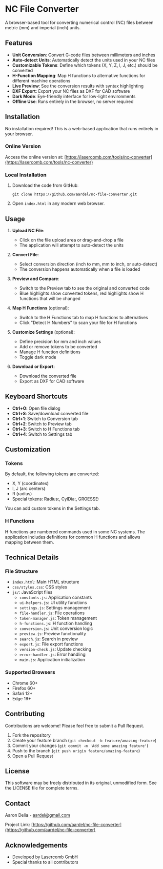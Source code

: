 # NC File Converter

A browser-based tool for converting numerical control (NC) files between metric (mm) and imperial (inch) units.

## Features

- **Unit Conversion**: Convert G-code files between millimeters and inches
- **Auto-detect Units**: Automatically detect the units used in your NC files
- **Customizable Tokens**: Define which tokens (X, Y, Z, I, J, etc.) should be converted
- **H-Function Mapping**: Map H functions to alternative functions for different machine operations
- **Live Preview**: See the conversion results with syntax highlighting
- **DXF Export**: Export your NC files as DXF for CAD software
- **Dark Mode**: Eye-friendly interface for low-light environments
- **Offline Use**: Runs entirely in the browser, no server required

## Installation

No installation required! This is a web-based application that runs entirely in your browser.

### Online Version

Access the online version at: [https://lasercomb.com/tools/nc-converter](https://lasercomb.com/tools/nc-converter)

### Local Installation

1. Download the code from GitHub:
   ```
   git clone https://github.com/aardel/nc-file-converter.git
   ```

2. Open `index.html` in any modern web browser.

## Usage

1. **Upload NC File**: 
   - Click on the file upload area or drag-and-drop a file
   - The application will attempt to auto-detect the units

2. **Convert File**:
   - Select conversion direction (inch to mm, mm to inch, or auto-detect)
   - The conversion happens automatically when a file is loaded

3. **Preview and Compare**:
   - Switch to the Preview tab to see the original and converted code
   - Blue highlights show converted tokens, red highlights show H functions that will be changed

4. **Map H Functions** (optional):
   - Switch to the H Functions tab to map H functions to alternatives
   - Click "Detect H Numbers" to scan your file for H functions

5. **Customize Settings** (optional):
   - Define precision for mm and inch values
   - Add or remove tokens to be converted
   - Manage H function definitions
   - Toggle dark mode

6. **Download or Export**:
   - Download the converted file
   - Export as DXF for CAD software

## Keyboard Shortcuts

- **Ctrl+O**: Open file dialog
- **Ctrl+S**: Save/download converted file
- **Ctrl+1**: Switch to Conversion tab
- **Ctrl+2**: Switch to Preview tab
- **Ctrl+3**: Switch to H Functions tab
- **Ctrl+4**: Switch to Settings tab

## Customization

### Tokens

By default, the following tokens are converted:
- X, Y (coordinates)
- I, J (arc centers)
- R (radius)
- Special tokens: Radius:, CylDia:, GROESSE:

You can add custom tokens in the Settings tab.

### H Functions

H functions are numbered commands used in some NC systems. The application includes definitions for common H functions and allows mapping between them.

## Technical Details

### File Structure

- `index.html`: Main HTML structure
- `css/styles.css`: CSS styles
- `js/`: JavaScript files
  - `constants.js`: Application constants
  - `ui-helpers.js`: UI utility functions
  - `settings.js`: Settings management
  - `file-handler.js`: File operations
  - `token-manager.js`: Token management
  - `h-functions.js`: H function handling
  - `conversion.js`: Unit conversion logic
  - `preview.js`: Preview functionality
  - `search.js`: Search in preview
  - `export.js`: File export functions
  - `version-check.js`: Update checking
  - `error-handler.js`: Error handling
  - `main.js`: Application initialization

### Supported Browsers

- Chrome 60+
- Firefox 60+
- Safari 12+
- Edge 16+

## Contributing

Contributions are welcome! Please feel free to submit a Pull Request.

1. Fork the repository
2. Create your feature branch (`git checkout -b feature/amazing-feature`)
3. Commit your changes (`git commit -m 'Add some amazing feature'`)
4. Push to the branch (`git push origin feature/amazing-feature`)
5. Open a Pull Request

## License

This software may be freely distributed in its original, unmodified form.
See the LICENSE file for complete terms.

## Contact

Aaron Delia - aardel@gmail.com

Project Link: [https://github.com/aardel/nc-file-converter](https://github.com/aardel/nc-file-converter)

## Acknowledgements

- Developed by Lasercomb GmbH
- Special thanks to all contributors
